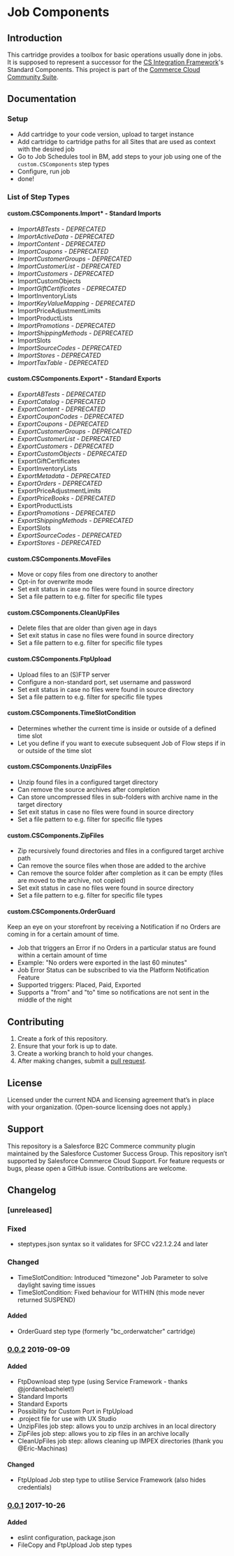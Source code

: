 # Job Components

## Introduction
This cartridge provides a toolbox for basic operations usually done in jobs. It is supposed to represent a successor for the [CS Integration Framework](https://github.com/SalesforceCommerceCloud/integrationframework)'s Standard Components. This project is part of the [Commerce Cloud Community Suite](https://developer.commercecloud.com/s/article/Commerce-Cloud-Community-Suite).

## Documentation

### Setup

 - Add cartridge to your code version, upload to target instance
 - Add cartridge to cartridge paths for all Sites that are used as context with the desired job
 - Go to Job Schedules tool in BM, add steps to your job using one of the `custom.CSComponents` step types
 - Configure, run job
 - done!

### List of Step Types

#### custom.CSComponents.Import* - Standard Imports

 - _ImportABTests - DEPRECATED_
 - _ImportActiveData - DEPRECATED_
 - _ImportContent - DEPRECATED_
 - _ImportCoupons - DEPRECATED_
 - _ImportCustomerGroups - DEPRECATED_
 - _ImportCustomerList - DEPRECATED_
 - _ImportCustomers - DEPRECATED_
 - ImportCustomObjects
 - _ImportGiftCertificates - DEPRECATED_
 - ImportInventoryLists
 - _ImportKeyValueMapping - DEPRECATED_
 - ImportPriceAdjustmentLimits
 - ImportProductLists
 - _ImportPromotions - DEPRECATED_
 - _ImportShippingMethods - DEPRECATED_
 - ImportSlots
 - _ImportSourceCodes - DEPRECATED_
 - _ImportStores - DEPRECATED_
 - _ImportTaxTable - DEPRECATED_


#### custom.CSComponents.Export* - Standard Exports

 - _ExportABTests - DEPRECATED_
 - _ExportCatalog - DEPRECATED_
 - _ExportContent - DEPRECATED_
 - _ExportCouponCodes - DEPRECATED_
 - _ExportCoupons - DEPRECATED_
 - _ExportCustomerGroups - DEPRECATED_
 - _ExportCustomerList - DEPRECATED_
 - _ExportCustomers - DEPRECATED_
 - _ExportCustomObjects - DEPRECATED_
 - ExportGiftCertificates
 - ExportInventoryLists
 - _ExportMetadata - DEPRECATED_
 - _ExportOrders - DEPRECATED_
 - ExportPriceAdjustmentLimits
 - _ExportPriceBooks - DEPRECATED_
 - ExportProductLists
 - _ExportPromotions - DEPRECATED_
 - _ExportShippingMethods - DEPRECATED_
 - ExportSlots
 - _ExportSourceCodes - DEPRECATED_
 - _ExportStores - DEPRECATED_

#### custom.CSComponents.MoveFiles

 - Move or copy files from one directory to another
 - Opt-in for overwrite mode
 - Set exit status in case no files were found in source directory
 - Set a file pattern to e.g. filter for specific file types


#### custom.CSComponents.CleanUpFiles

 - Delete files that are older than given age in days
 - Set exit status in case no files were found in source directory
 - Set a file pattern to e.g. filter for specific file types

#### custom.CSComponents.FtpUpload

 - Upload files to an (S)FTP server
 - Configure a non-standard port, set username and password
 - Set exit status in case no files were found in source directory
 - Set a file pattern to e.g. filter for specific file types

#### custom.CSComponents.TimeSlotCondition

  - Determines whether the current time is inside or outside of a defined time slot
  - Let you define if you want to execute subsequent Job of Flow steps if in or outside of the time slot

#### custom.CSComponents.UnzipFiles

 - Unzip found files in a configured target directory
 - Can remove the source archives after completion
 - Can store uncompressed files in sub-folders with archive name in the target directory
 - Set exit status in case no files were found in source directory
 - Set a file pattern to e.g. filter for specific file types

#### custom.CSComponents.ZipFiles

 - Zip recursively found directories and files in a configured target archive path
 - Can remove the source files when those are added to the archive
 - Can remove the source folder after completion as it can be empty (files are moved to the archive, not copied)
 - Set exit status in case no files were found in source directory
 - Set a file pattern to e.g. filter for specific file types

#### custom.CSComponents.OrderGuard

Keep an eye on your storefront by receiving a Notification if no Orders are coming in for a certain amount of time.

 - Job that triggers an Error if no Orders in a particular status are found within a certain amount of time
 - Example: "No orders were exported in the last 60 minutes"
 - Job Error Status can be subscribed to via the Platform Notification Feature
 - Supported triggers: Placed, Paid, Exported
 - Supports a "from" and "to" time so notifications are not sent in the middle of the night

## Contributing

1. Create a fork of this repository.
2. Ensure that your fork is up to date.
3. Create a working branch to hold your changes.
4. After making changes, submit a [pull request](https://github.com/SalesforceCommerceCloud/job-components/pull/new/master).

## License

Licensed under the current NDA and licensing agreement that’s in place with your organization. (Open-source licensing does not apply.)

## Support

This repository is a Salesforce B2C Commerce community plugin maintained by the Salesforce Customer Success Group. This repository isn’t supported by Salesforce Commerce Cloud Support. For feature requests or bugs, please open a GitHub issue. Contributions are welcome.

## Changelog

### [unreleased]

### Fixed
 - steptypes.json syntax so it validates for SFCC v22.1.2.24 and later

### Changed
 - TimeSlotCondition: Introduced "timezone" Job Parameter to solve daylight saving time issues
 - TimeSlotCondition: Fixed behaviour for WITHIN (this mode never returned SUSPEND)

#### Added
 - OrderGuard step type (formerly "bc_orderwatcher" cartridge)

### [0.0.2](SalesforceCommerceCloud/job-components/releases/tag/0.0.2) 2019-09-09

#### Added
 - FtpDownload step type (using Service Framework - thanks @jordanebachelet!)
 - Standard Imports
 - Standard Exports
 - Possibility for Custom Port in FtpUpload
 - .project file for use with UX Studio
 - UnzipFiles job step: allows you to unzip archives in an local directory
 - ZipFiles job step: allows you to zip files in an archive locally
 - CleanUpFiles job step: allows cleaning up IMPEX directories (thank you @Eric-Machinas)

#### Changed
 - FtpUpload Job step type to utilise Service Framework (also hides credentials)

### [0.0.1](SalesforceCommerceCloud/job-components/releases/tag/0.0.1) 2017-10-26

#### Added
 - eslint configuration, package.json
 - FileCopy and FtpUpload Job step types